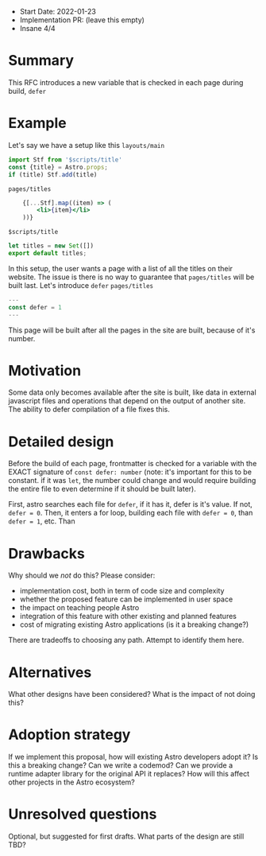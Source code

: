 - Start Date: 2022-01-23
- Implementation PR: (leave this empty)
- Insane 4/4

# Summary
This RFC introduces a new variable that is checked in each page during build, `defer`
# Example
Let's say we have a setup like this
`layouts/main`
```js
import Stf from '$scripts/title'
const {title} = Astro.props;
if (title) Stf.add(title)
```
`pages/titles`
```jsx
    {[...Stf].map((item) => (
        <li>{item}</li>
    ))}
``` 
`$scripts/title`
```js
let titles = new Set([])
export default titles;
```
In this setup, the user wants a page with a list of all the titles on their website. The issue is there is no way to guarantee that `pages/titles` will be built last. Let's introduce `defer`
`pages/titles`
```jsx
---
const defer = 1
---
```
This page will be built after all the pages in the site are built, because of it's number.
# Motivation
Some data only becomes available after the site is built, like data in external javascript files and operations that depend on the output of another site. The ability to defer compilation of a file fixes this.
# Detailed design
Before the build of each page, frontmatter is checked for a variable with the EXACT signature of `const defer: number` (note: it's important for this to be constant. if it was `let`, the number could change and would require building the entire file to even determine if it should be built later).

First, astro searches each file for `defer`, if it has it, defer is it's value. If not, `defer = 0`. Then, it enters a for loop, building each file with `defer = 0`, than `defer = 1`, etc. Than 
# Drawbacks

Why should we *not* do this? Please consider:

- implementation cost, both in term of code size and complexity
- whether the proposed feature can be implemented in user space
- the impact on teaching people Astro
- integration of this feature with other existing and planned features
- cost of migrating existing Astro applications (is it a breaking change?)

There are tradeoffs to choosing any path. Attempt to identify them here.

# Alternatives

What other designs have been considered? What is the impact of not doing this?

# Adoption strategy

If we implement this proposal, how will existing Astro developers adopt it? Is
this a breaking change? Can we write a codemod? Can we provide a runtime adapter library for the original API it replaces? How will this affect other projects in the Astro ecosystem?

# Unresolved questions

Optional, but suggested for first drafts. What parts of the design are still
TBD?